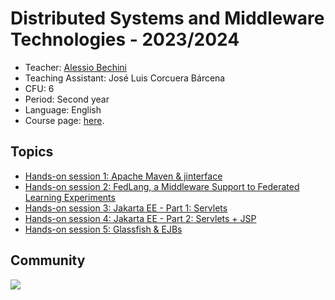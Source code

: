 # Distributed Systems and Middleware Technologies - 2023/2024

* Teacher: [Alessio Bechini](http://docenti.ing.unipi.it/a.bechini/BechiniHome.html)
* Teaching Assistant: José Luis Corcuera Bárcena
* CFU: 6
* Period: Second year
* Language: English
* Course page: [here](http://docenti.ing.unipi.it/a.bechini/distr/).


## Topics

- [Hands-on session 1: Apache Maven & jinterface](https://github.com/jlcorcuera/unipi-dsmt-2023-2024/tree/main/lab01)
- [Hands-on session 2: FedLang, a Middleware Support to Federated Learning Experiments](https://github.com/jlcorcuera/unipi-dsmt-2023-2024/tree/main/lab02)
- [Hands-on session 3: Jakarta EE - Part 1: Servlets](https://github.com/jlcorcuera/unipi-dsmt-2023-2024/tree/main/lab03)
- [Hands-on session 4: Jakarta EE - Part 2: Servlets + JSP](https://github.com/jlcorcuera/unipi-dsmt-2023-2024/tree/main/lab04)
- [Hands-on session 5: Glassfish & EJBs](https://github.com/jlcorcuera/unipi-dsmt-2023-2024/tree/main/lab05)

## Community

<a href="https://github.com/jlcorcuera/unipi-dsmt-2023-2024/graphs/contributors">
  <img src="https://contrib.rocks/image?repo=jlcorcuera/unipi-dsmt-2023-2024" />
</a>
